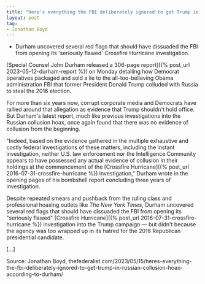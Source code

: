 ```yaml
---
title: "Here's everything the FBI deliberately ignored to get Trump in Russian collusion hoax, according to Durham"
layout: post
tag:
- Jonathan Boyd
---
```


- Durham uncovered several red flags that should have dissuaded the FBI from opening its 'seriously flawed' Crossfire Hurricane investigation.

[Special Counsel John Durham released a 306-page report]({% post_url 2023-05-12-durham-report %}) on Monday detailing how Democrat operatives packaged and sold a lie to the all-too-believing Obama administration FBI that former President Donald Trump colluded with Russia to steal the 2016 election.

For more than six years now, corrupt corporate media and Democrats have rallied around that allegation as evidence that Trump shouldn't hold office. But Durham's latest report, much like previous investigations into the Russian collusion hoax, once again found that there was no evidence of collusion from the beginning.

"Indeed, based on the evidence gathered in the multiple exhaustive and costly federal investigations of these matters, including the instant investigation, neither U.S. law enforcement nor the Intelligence Community appears to have possessed any actual evidence of collusion in their holdings at the commencement of the [Crossfire Hurricane]({% post_url 2016-07-31-crossfire-hurricane %}) investigation," Durham wrote in the opening pages of his bombshell report concluding three years of investigation.

Despite repeated smears and pushback from the ruling class and professional hoaxing outlets like *The New York Times,* Durham uncovered several red flags that should have dissuaded the FBI from opening its "seriously flawed" [Crossfire Hurricane]({% post_url 2016-07-31-crossfire-hurricane %}) investigation into the Trump campaign — but didn't because the agency was too wrapped up in its hatred for the 2016 Republican presidential candidate.

[…]

Source: Jonathan Boyd, thefederalist.com/2023/05/15/heres-everything-the-fbi-deliberately-ignored-to-get-trump-in-russian-collusion-hoax-according-to-durham/
